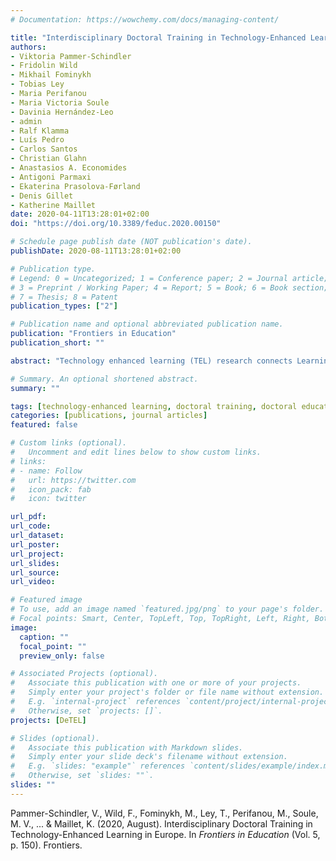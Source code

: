 ```yaml
---
# Documentation: https://wowchemy.com/docs/managing-content/

title: "Interdisciplinary Doctoral Training in Technology-Enhanced Learning in Europe"
authors:
- Viktoria Pammer-Schindler
- Fridolin Wild
- Mikhail Fominykh
- Tobias Ley
- Maria Perifanou
- Maria Victoria Soule
- Davinia Hernández-Leo
- admin
- Ralf Klamma
- Luís Pedro
- Carlos Santos
- Christian Glahn
- Anastasios A. Economides
- Antigoni Parmaxi
- Ekaterina Prasolova-Førland
- Denis Gillet
- Katherine Maillet
date: 2020-04-11T13:28:01+02:00
doi: "https://doi.org/10.3389/feduc.2020.00150"

# Schedule page publish date (NOT publication's date).
publishDate: 2020-08-11T13:28:01+02:00

# Publication type.
# Legend: 0 = Uncategorized; 1 = Conference paper; 2 = Journal article;
# 3 = Preprint / Working Paper; 4 = Report; 5 = Book; 6 = Book section;
# 7 = Thesis; 8 = Patent
publication_types: ["2"]

# Publication name and optional abbreviated publication name.
publication: "Frontiers in Education"
publication_short: ""

abstract: "Technology enhanced learning (TEL) research connects Learning Sciences, Educational Psychology, and Computer Science, in order to investigate interventions based on digital technologies in education and training settings. In this paper, we argue that doctoral training activity for TEL needs to be situated at the intersection of disciplines in order to facilitate innovation. For this, we first review the state of disciplinarity in TEL, reviewing existing meta-studies of the field. Then, we survey 35 doctoral education programs in Europe in which doctoral students working on TEL topics are enrolled. Findings indicate that most doctoral schools are associated with a single discipline and offer methodological rather than content-specific modules. TEL-specific content is provided only in exceptional cases, creating a potentially isolating gap between master-level education and scientific conferences. On this background, we argue that cross-institutional doctoral training is important to progress TEL as a field. In this article, we study and share the approach of an international doctoral summer school organized by the European society EA-TEL over the past 15 years. The summer school provides foundational methodological knowledge from multiple disciplines, content-specific topical knowledge in TEL, access to cutting edge scientific discourse, and discussion of horizontal issues to doctoral students. We further provide an analysis of shifting program topics over time. Our analysis of both, institutional as well as cross-institutional doctoral training in TEL, constitutes this paper’s core contribution in that it highlights that further integration of perspectives and knowledge is to be done in TEL; together with codification and explication of knowledge in the intersection of disciplines."

# Summary. An optional shortened abstract.
summary: ""

tags: [technology-enhanced learning, doctoral training, doctoral education, educational technology, learning technology, survey, case study]
categories: [publications, journal articles]
featured: false

# Custom links (optional).
#   Uncomment and edit lines below to show custom links.
# links:
# - name: Follow
#   url: https://twitter.com
#   icon_pack: fab
#   icon: twitter

url_pdf:
url_code:
url_dataset:
url_poster:
url_project:
url_slides:
url_source:
url_video:

# Featured image
# To use, add an image named `featured.jpg/png` to your page's folder. 
# Focal points: Smart, Center, TopLeft, Top, TopRight, Left, Right, BottomLeft, Bottom, BottomRight.
image:
  caption: ""
  focal_point: ""
  preview_only: false

# Associated Projects (optional).
#   Associate this publication with one or more of your projects.
#   Simply enter your project's folder or file name without extension.
#   E.g. `internal-project` references `content/project/internal-project/index.md`.
#   Otherwise, set `projects: []`.
projects: [DeTEL]

# Slides (optional).
#   Associate this publication with Markdown slides.
#   Simply enter your slide deck's filename without extension.
#   E.g. `slides: "example"` references `content/slides/example/index.md`.
#   Otherwise, set `slides: ""`.
slides: ""
---
```


Pammer-Schindler, V., Wild, F., Fominykh, M., Ley, T., Perifanou, M., Soule, M. V., ... & Maillet, K. (2020, August). Interdisciplinary Doctoral Training in Technology-Enhanced Learning in Europe. In *Frontiers in Education* (Vol. 5, p. 150). Frontiers.